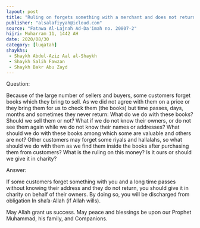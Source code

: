 ```yaml
---
layout: post
title: "Ruling on forgets something with a merchant and does not return to take it"
publisher: "alsalafiyyah@icloud.com"
source: "Fatawa Al-Lajnah Ad-Da'imah no. 20807-2"
hijri: Muharram 11, 1442 AH
date: 2020/08/30
category: [luqatah]
shaykhs: 
 - Shaykh Abdul-Aziz Aal al-Shaykh
 - Shaykh Salih Fawzan
 - Shaykh Bakr Abu Zayd
---
```


Question: 

Because of the large number of sellers and buyers, some customers forget books which they bring to sell. As we did not agree with them on a price or they bring them for us to check them (the books) but time passes, days, months and sometimes they never return: What do we do with these books? Should we sell them or not? What if we do not know their owners, or do not see them again while we do not know their names or addresses? What should we do with these books among which some are valuable and others are not? Other customers may forget some riyals and hallalahs, so what should we do with them as we find them inside the books after purchasing them from customers? What is the ruling on this money? Is it ours or should we give it in charity?

Answer:

If some customers forget something with you and a long time passes without knowing their address and they do not return, you should give it in charity on behalf of their owners. By doing so, you will be discharged from obligation In sha’a-Allah (if Allah wills).

May Allah grant us success. May peace and blessings be upon our Prophet Muhammad, his family, and Companions.
